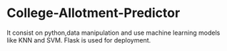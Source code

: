 # College-Allotment-Predictor
It consist on python,data manipulation and use machine learning models like KNN and SVM. Flask is used for deployment.
